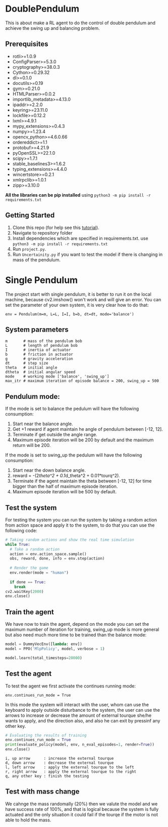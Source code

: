 # DoublePendulum
This is about make a RL agent to do the control of double pendulum and achieve the swing up and balancing problem.

## Prerequisites

* rotli>=1.0.9
* ConfigParser>=5.3.0
* cryptography>=38.0.3
* Cython>=0.29.32
* dl>=0.1.0
* docutils>=0.19
* gym>=0.21.0
* HTMLParser>=0.0.2
* importlib_metadata>=4.13.0
* ipaddr>=2.2.0
* keyring>=23.11.0
* lockfile>=0.12.2
* lxml>=4.9.1
* mypy_extensions>=0.4.3
* numpy>=1.23.4
* opencv_python>=4.6.0.66
* ordereddict>=1.1
* protobuf>=4.21.9
* pyOpenSSL>=22.1.0
* scipy>=1.7.1
* stable_baselines3>=1.6.2
* typing_extensions>=4.4.0
* wincertstore>=0.2.1
* xmlrpclib>=1.0.1
* zipp>=3.10.0

**All the libraries can be pip installed** using `python3 -m pip install -r requirements.txt`

## Getting Started

1. Clone this repo (for help see this [tutorial](https://help.github.com/articles/cloning-a-repository/)).
1. Navigate to repository folder
1. Install dependencies which are specified in requirements.txt. use `python3 -m pip install -r requirements.txt`
1. Run `project.py`.
1. Run `Uncertainity.py` if you want to test the model if there is changing in mass of the pendulum.

# Single Pendulum
The project start with single pendulum, it is better to run it on the local machine, because cv2.imshow() won't work and will give an error.
You can set the parameter of your own system, it is very clear how to do that:
```
env = Pendulum(m=m, L=L, I=I, b=b, dt=dt, mode='balance')
```

## System parameters
```
m       # mass of the pendulum bob
L       # length of pendulum bob
I       # inertia of actuator
b       # friction in actuator 
g       # gravity acceleration
dt      # step size
theta   # initial angle
dtheta  # initial angular speed
mode    # working mode ['balance', 'swing_up']
max_itr # maximum iteration of episode balance = 200, swing_up = 500
```

## Pendulum mode:
If the mode is set to balance the pedulum will have the following consumption:
1. Start near the balance angle.
2. Get +1 reward if agent maintain he angle of pendulum between [-12, 12].
3. Terminate if get outside the angle range.
4. Maximum episode iteration will be 200 by default and the maximum return will be 200.

If the mode is set to swing_up the pedulum will have the following consumption:
1. Start near the down balance angle.
2. reward = -(2*theta^2 + 0.1*d_theta^2 + 0.01*tourq^2).
3. Terminate if the agent maintain the theta between [-12, 12] for time bigger than the half of maximum episode iteration.
4. Maximum episode iteration will be 500 by default.

## Test the system
For testing the system you can run the system by taking a random action from action space and apply it to the system, to do that you can use the following code:
```python
# Taking random actions and show the real time simulation
while True:
  # Take a random action
  action = env.action_space.sample()
  obs, reward, done, info = env.step(action)
  
  # Render the game
  env.render(mode = "human")
  
  if done == True:
    break
cv2.waitKey(2000)
env.close()
```

## Train the agent
We have now to train the agent, depend on the mode you can set the maximum number of iteration for training, swing_up mode is more general but also need much more time to be trained than the balance mode:
```python
model = DummyVecEnv([lambda: env])
model = PPO('MlpPolicy', model, verbose = 1)

model.learn(total_timesteps=20000)
```

## Test the agent
To test the agent we first activate the continues running mode:
```
env.continues_run_mode = True
```
In this mode the system will interact with the user, whom can use the keyboard to apply outside disturbance to the system, the user can use the arrows to increase or decrease the amount of external tourque she/he wants to apply, and the direction also, and also he can exit by pressinf any other key. 
```python
# Evaluating the results of training 
env.continues_run_mode = True
print(evaluate_policy(model, env, n_eval_episodes=1, render=True))
env.close()
```

```
i, up arrow      : increase the external tourque
d, down arrow    : decrease the external tourque
l, left arrow    : apply the external tourque to the left
r, right arrow   : apply the external tourque to the right
q, any other key : finish the testing
```

## Test with mass change
We cahnge the mass randomally (20%) then we valute the model and we have success rate of 100%, and that is logical because the system is fully actuated and the only situation it could fail if the tourqe if the motor is not able to hold the mass.
